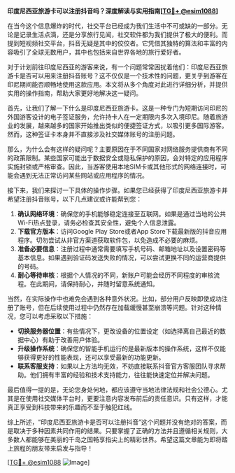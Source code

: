 **印度尼西亚旅游卡可以注册抖音吗？深度解读与实用指南[[TG💪+ @esim1088](https://t.me/s/esim1088)]**

在当今这个信息爆炸的时代，社交平台已经成为我们生活中不可或缺的一部分。无论是记录生活点滴，还是分享旅行见闻，社交软件都为我们提供了极大的便利。而提到短视频社交平台，抖音无疑是其中的佼佼者。它凭借其独特的算法和丰富的内容吸引了全球无数用户，其中也包括来自世界各地的旅行爱好者。

对于计划前往印度尼西亚的游客来说，有一个问题常常困扰着他们：印度尼西亚旅游卡是否可以用来注册抖音账号？这不仅仅是一个技术性的问题，更关乎到游客在印尼期间能否顺畅地使用这款应用。本文将从多个角度对此进行详细分析，并提供实用的操作指南，帮助大家更好地解决这一疑问。

首先，让我们了解一下什么是印度尼西亚旅游卡。这是一种专门为短期访问印尼的外国游客设计的电子签证服务，允许持卡人在一定期限内多次入境印尼。随着旅游业的发展，越来越多的国家开始推出类似的便捷签证方式，以吸引更多国际游客。然而，这种签证卡本身并不直接涉及社交媒体账号的注册问题。

那么，为什么会有这样的疑问呢？主要原因在于不同国家对网络服务提供商有不同的政策限制。某些国家可能出于数据安全或隐私保护的原因，会对特定的应用程序实施封锁或严格审查。因此，当游客使用本地SIM卡或其他形式的网络连接时，可能会遇到无法正常访问某些网站或应用程序的情况。

接下来，我们来探讨一下具体的操作步骤。如果您已经获得了印度尼西亚旅游卡并希望注册抖音账号，以下几点建议或许能帮到您：

1. **确认网络环境**：确保您的手机能够稳定连接至互联网。如果是通过当地的公共Wi-Fi热点登录，请务必检查其安全性，避免个人信息泄露。
2. **下载官方版本**：访问Google Play Store或者App Store下载最新版的抖音应用程序。切勿尝试从非官方渠道获取软件包，以免造成不必要的麻烦。
3. **准备必要信息**：注册过程中通常需要填写手机号码、邮箱地址以及设置密码等基本信息。如果遇到验证码发送失败的情况，可以尝试更换不同的运营商提供的号码。
4. **耐心等待审核**：根据个人情况的不同，新账户可能会经历不同程度的审核流程。在此期间，请保持耐心，并随时留意系统通知。

当然，在实际操作中也难免会遇到各种意外状况。比如，部分用户反映即使成功注册了账号，但在后续使用过程中仍然存在加载缓慢甚至崩溃等问题。针对这种情况，您可以考虑采取以下措施：

- **切换服务器位置**：有些情况下，更改设备的位置设定（如选择离自己最近的数据中心）有助于改善用户体验。
- **升级操作系统**：确保您的智能手机运行的是最新版本的操作系统，这样不仅能够获得更好的性能表现，还可以享受最新的功能更新。
- **联系客服支持**：如果以上方法均无效，不妨直接联系抖音官方客服团队寻求帮助。他们拥有丰富的经验和技术支持能力，往往能快速定位并解决问题。

最后值得一提的是，无论您身处何地，都应该遵守当地法律法规和社会公德心。尤其是在使用社交媒体平台时，更要注意内容发布前后的责任意识。只有这样，才能真正享受到科技带来的乐趣而不至于触犯红线。

综上所述，“印度尼西亚旅游卡是否可以注册抖音”这个问题并没有绝对的答案，而是取决于多种因素共同作用的结果。只要掌握了正确的方法并且遵循相关规则，大多数人都能够在美丽的千岛之国畅享指尖上的精彩世界。希望这篇文章能为即将踏上旅程的朋友带来启发与指导！

[[TG💪+ @esim1088](https://t.me/s/esim1088) ![Image](https://i.postimg.cc/4NQfJmqS/Snipaste-2025-05-13-00-14-12.png)]
